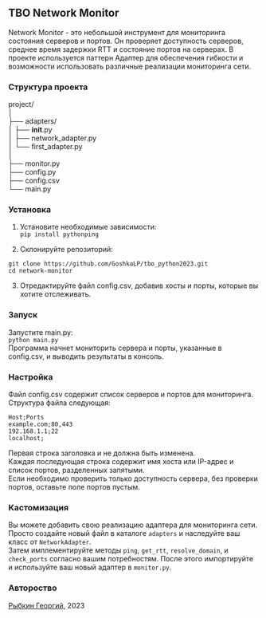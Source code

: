## TBO Network Monitor
Network Monitor - это небольшой инструмент для мониторинга состояния серверов и портов. 
Он проверяет доступность серверов, среднее время задержки RTT и состояние портов на серверах. 
В проекте используется паттерн Адаптер для обеспечения гибкости и возможности использовать различные реализации мониторинга сети.

### Структура проекта
project/  
│  
├── adapters/  
│   ├── __init__.py  
│   ├── network_adapter.py  
│   └── first_adapter.py  
│  
├── monitor.py  
├── config.py  
├── config.csv  
└── main.py  
### Установка
1. Установите необходимые зависимости:  
```pip install pythonping```

2. Склонируйте репозиторий:
```
git clone https://github.com/GoshkaLP/tbo_python2023.git
cd network-monitor
```
3. Отредактируйте файл config.csv, добавив хосты и порты, которые вы хотите отслеживать.
### Запуск  
Запустите main.py:  
```python main.py```  
Программа начнет мониторить сервера и порты, указанные в config.csv, и выводить результаты в консоль.

### Настройка
Файл config.csv содержит список серверов и портов для мониторинга.   
Структура файла следующая:
```
Host;Ports
example.com;80,443
192.168.1.1;22
localhost;
```
Первая строка заголовка и не должна быть изменена.  
Каждая последующая строка содержит имя хоста или IP-адрес и список портов, разделенных запятыми.  
Если необходимо проверить только доступность сервера, без проверки портов, оставьте поле портов пустым.  

### Кастомизация
Вы можете добавить свою реализацию адаптера для мониторинга сети. 
Просто создайте новый файл в каталоге `adapters` и наследуйте ваш класс от `NetworkAdapter`.   
Затем имплементируйте методы `ping`, `get_rtt`, `resolve_domain`, и `check_ports` согласно вашим потребностям. 
После этого импортируйте и используйте ваш новый адаптер в `monitor.py`.

### Автороство
[Рыбкин Георгий](https://gmrybkin.com), 2023